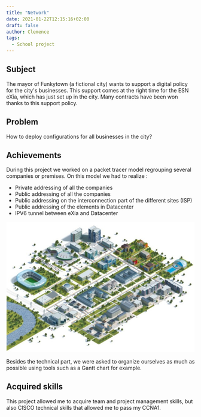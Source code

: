 ```yaml
---
title: "Network"
date: 2021-01-22T12:15:16+02:00
draft: false
author: Clemence
tags:
  - School project
---
```


## Subject

The mayor of Funkytown (a fictional city) wants to support a digital policy for the city's businesses. This support comes at the right time for the ESN eXia, which has just set up in the city. Many contracts have been won thanks to this support policy.

## Problem

How to deploy configurations for all businesses in the city?

## Achievements

During this project we worked on a packet tracer model regrouping several companies or premises. On this model we had to realize :
- Private addressing of all the companies
- Public addressing of all the companies
- Public addressing on the interconnection part of the different sites (ISP)
- Public addressing of the elements in Datacenter
- IPV6 tunnel between eXia and Datacenter

![Funkytown](/img/projects/network/funky.png)

Besides the technical part, we were asked to organize ourselves as much as possible using tools such as a Gantt chart for example.

## Acquired skills

This project allowed me to acquire team and project management skills, but also CISCO technical skills that allowed me to pass my CCNA1.